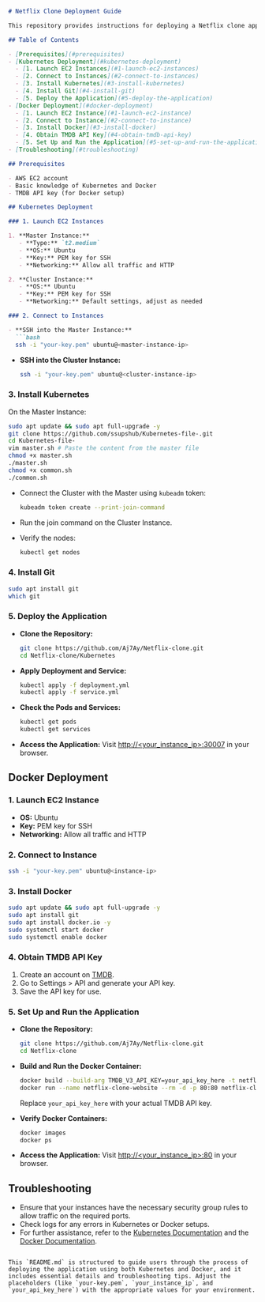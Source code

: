 
```markdown
# Netflix Clone Deployment Guide

This repository provides instructions for deploying a Netflix clone application using Kubernetes and Docker on AWS EC2 instances.

## Table of Contents

- [Prerequisites](#prerequisites)
- [Kubernetes Deployment](#kubernetes-deployment)
  - [1. Launch EC2 Instances](#1-launch-ec2-instances)
  - [2. Connect to Instances](#2-connect-to-instances)
  - [3. Install Kubernetes](#3-install-kubernetes)
  - [4. Install Git](#4-install-git)
  - [5. Deploy the Application](#5-deploy-the-application)
- [Docker Deployment](#docker-deployment)
  - [1. Launch EC2 Instance](#1-launch-ec2-instance)
  - [2. Connect to Instance](#2-connect-to-instance)
  - [3. Install Docker](#3-install-docker)
  - [4. Obtain TMDB API Key](#4-obtain-tmdb-api-key)
  - [5. Set Up and Run the Application](#5-set-up-and-run-the-application)
- [Troubleshooting](#troubleshooting)

## Prerequisites

- AWS EC2 account
- Basic knowledge of Kubernetes and Docker
- TMDB API key (for Docker setup)

## Kubernetes Deployment

### 1. Launch EC2 Instances

1. **Master Instance:**
   - **Type:** `t2.medium`
   - **OS:** Ubuntu
   - **Key:** PEM key for SSH
   - **Networking:** Allow all traffic and HTTP

2. **Cluster Instance:**
   - **OS:** Ubuntu
   - **Key:** PEM key for SSH
   - **Networking:** Default settings, adjust as needed

### 2. Connect to Instances

- **SSH into the Master Instance:**
  ```bash
  ssh -i "your-key.pem" ubuntu@<master-instance-ip>
  ```

- **SSH into the Cluster Instance:**
  ```bash
  ssh -i "your-key.pem" ubuntu@<cluster-instance-ip>
  ```

### 3. Install Kubernetes

On the Master Instance:
```bash
sudo apt update && sudo apt full-upgrade -y
git clone https://github.com/ssupshub/Kubernetes-file-.git
cd Kubernetes-file-
vim master.sh # Paste the content from the master file
chmod +x master.sh
./master.sh
chmod +x common.sh
./common.sh
```

- Connect the Cluster with the Master using `kubeadm` token:
  ```bash
  kubeadm token create --print-join-command
  ```

- Run the join command on the Cluster Instance.

- Verify the nodes:
  ```bash
  kubectl get nodes
  ```

### 4. Install Git

```bash
sudo apt install git
which git
```

### 5. Deploy the Application

- **Clone the Repository:**
  ```bash
  git clone https://github.com/Aj7Ay/Netflix-clone.git
  cd Netflix-clone/Kubernetes
  ```

- **Apply Deployment and Service:**
  ```bash
  kubectl apply -f deployment.yml
  kubectl apply -f service.yml
  ```

- **Check the Pods and Services:**
  ```bash
  kubectl get pods
  kubectl get services
  ```

- **Access the Application:**
  Visit [http://<your_instance_ip>:30007](http://<your_instance_ip>:30007) in your browser.

## Docker Deployment

### 1. Launch EC2 Instance

- **OS:** Ubuntu
- **Key:** PEM key for SSH
- **Networking:** Allow all traffic and HTTP

### 2. Connect to Instance

```bash
ssh -i "your-key.pem" ubuntu@<instance-ip>
```

### 3. Install Docker

```bash
sudo apt update && sudo apt full-upgrade -y
sudo apt install git
sudo apt install docker.io -y
sudo systemctl start docker
sudo systemctl enable docker
```

### 4. Obtain TMDB API Key

1. Create an account on [TMDB](https://www.themoviedb.org/).
2. Go to Settings > API and generate your API key.
3. Save the API key for use.

### 5. Set Up and Run the Application

- **Clone the Repository:**
  ```bash
  git clone https://github.com/Aj7Ay/Netflix-clone.git
  cd Netflix-clone
  ```

- **Build and Run the Docker Container:**
  ```bash
  docker build --build-arg TMDB_V3_API_KEY=your_api_key_here -t netflix-clone .
  docker run --name netflix-clone-website --rm -d -p 80:80 netflix-clone
  ```

  Replace `your_api_key_here` with your actual TMDB API key.

- **Verify Docker Containers:**
  ```bash
  docker images
  docker ps
  ```

- **Access the Application:**
  Visit [http://<your_instance_ip>:80](http://<your_instance_ip>:80) in your browser.

## Troubleshooting

- Ensure that your instances have the necessary security group rules to allow traffic on the required ports.
- Check logs for any errors in Kubernetes or Docker setups.
- For further assistance, refer to the [Kubernetes Documentation](https://kubernetes.io/docs/) and the [Docker Documentation](https://docs.docker.com/).

```

This `README.md` is structured to guide users through the process of deploying the application using both Kubernetes and Docker, and it includes essential details and troubleshooting tips. Adjust the placeholders (like `your-key.pem`, `your_instance_ip`, and `your_api_key_here`) with the appropriate values for your environment.
